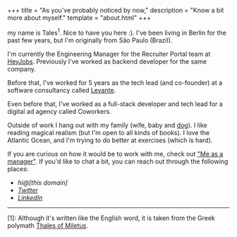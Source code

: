 +++
title = "As you've probably noticed by now,"
description = "Know a bit more about myself."
template = "about.html"
+++

my name is Tales<sup>1</sup>. Nice to have you here :). I've been living in Berlin for the past few years, but I'm originally from São Paulo (Brazil).

I'm currently the Engineering Manager for the Recruiter Portal team at [HeyJobs](https://www.heyjobs.co/en-de). Previously I've worked as backend developer for the same company.

Before that, I've worked for 5 years as the tech lead (and co-founder) at a software consultancy called [Levante](https://web.archive.org/web/20170829170647/http://42i.com.br/).

Even before that, I've worked as a full-stack developer and tech lead for a digital ad agency called Coworkers.

Outside of work I hang out with my family (wife, baby and [dog](https://pbs.twimg.com/media/DluJcH-WwAg8iT_?format=jpg&name=small)). I like reading magical realism (but I'm open to all kinds of books). I love the Atlantic Ocean, and I'm trying to do better at exercises (which is hard).

If you are curious on how it would be to work with me, check out ["Me as a manager"](/about/me-as-a-manager). If you'd like to chat a bit, you can reach out through the following places:

<address>
  <ul>
    <li>hi@[this domain]</li>
    <li><a href="https://twitter.com/tcione" title="I mostly tweet in portuguese. DMs are open, though." target="_blank" rel="noopener">Twitter</a></li>
    <li><a href="https://www.linkedin.com/in/tcione" title="LinkedIn is a weird network, but if that's your thing, let's go" target="_blank" rel="noopener">LinkedIn</a></li>
  </ul>
</address>

---

[1]: Although it's written like the English word, it is taken from the Greek polymath [Thales of Miletus](https://en.wikipedia.org/wiki/Thales_of_Miletus).

